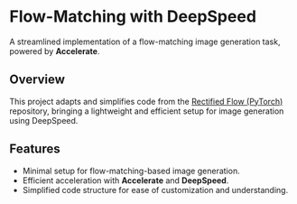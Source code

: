 # Flow-Matching with DeepSpeed  
A streamlined implementation of a flow-matching image generation task, powered by **Accelerate**.

## Overview  
This project adapts and simplifies code from the [Rectified Flow (PyTorch)](https://github.com/lucidrains/rectified-flow-pytorch) repository, bringing a lightweight and efficient setup for image generation using DeepSpeed.

## Features  
- Minimal setup for flow-matching-based image generation.  
- Efficient acceleration with **Accelerate** and **DeepSpeed**.  
- Simplified code structure for ease of customization and understanding.
